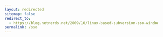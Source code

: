 ```yaml
---
layout: redirected
sitemap: false
redirect_to:
  - https://blog.netnerds.net/2009/10/linux-based-subversion-sso-windows-2008-kerberos/
permalink: /sso
---
```

